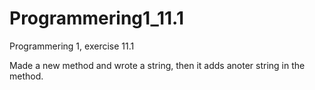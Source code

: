 # Programmering1_11.1
Programmering 1, exercise 11.1

Made a new method and wrote a string, then it adds anoter string in the method.
